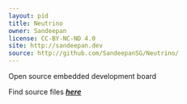```yaml
---
layout: pid
title: Neutrino
owner: Sandeepan
license: CC-BY-NC-ND 4.0
site: http://sandeepan.dev
source: http://github.com/SandeepanSG/Neutrino/
---
```

Open source embedded development board

Find source files **_[here](http://github.com/SandeepanSG/Neutrino/tree/master/Sources/)_**
